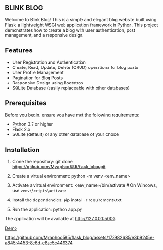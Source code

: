 ## BLINK BLOG
Welcome to Blink Blog! This is a simple and elegant blog website built using Flask, a lightweight WSGI web application framework in Python. This project demonstrates how to create a blog with user authentication, post management, and a responsive design.

## Features
- User Registration and Authentication
- Create, Read, Update, Delete (CRUD) operations for blog posts
- User Profile Management
- Pagination for Blog Posts
- Responsive Design using Bootstrap
- SQLite Database (easily replaceable with other databases)

## Prerequisites
Before you begin, ensure you have met the following requirements:

- Python 3.7 or higher
- Flask 2.x
- SQLite (default) or any other database of your choice

## Installation
1. Clone the repository:
    git clone https://github.com/Myaphoo585/flask_blog.git
    

2. Create a virtual environment:
    python -m venv <env_name>

3. Activate a virtual environment:
    <env_name>/bin/activate   # On Windows, use `venv\Scripts\activate`

3. Install the dependencies:
    pip install -r requirements.txt

4. Run the application:
    python app.py
 
The application will be available at http://127.0.0.1:5000.

[Demo](static/demo.mp4)


https://github.com/Myaphoo585/flask_blog/assets/173982685/e3b9245e-a845-4453-8e6d-e8ac5c449374






